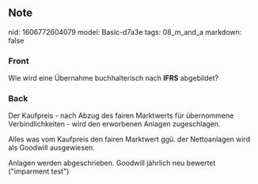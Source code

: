 ## Note
nid: 1606772604079
model: Basic-d7a3e
tags: 08_m_and_a
markdown: false

### Front
<p>Wie wird eine Übernahme buchhalterisch nach <b>IFRS</b>
abgebildet?

### Back
<p>Der Kaufpreis - nach Abzug des fairen Marktwerts für übernommene
Verbindlichkeiten - wird den erworbenen Anlagen zugeschlagen.
<p>Alles was vom Kaufpreis den fairen Marktwert ggü. der
Nettoanlagen wird als Goodwill ausgewiesen.
<p>Anlagen werden abgeschrieben. Goodwill jährlich neu bewertet
("imparment test")
